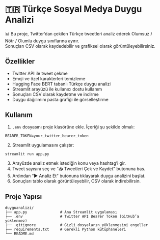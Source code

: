 # 🇹🇷 Türkçe Sosyal Medya Duygu Analizi

📊 Bu proje, Twitter’dan çekilen Türkçe tweetleri analiz ederek Olumsuz / Nötr / Olumlu duygu sınıflarına ayırır.  
Sonuçları CSV olarak kaydedebilir ve grafiksel olarak görüntüleyebilirsiniz.

## Özellikler

- Twitter API ile tweet çekme  
- Emoji ve özel karakterleri temizleme  
- Hugging Face BERT tabanlı Türkçe duygu analizi  
- Streamlit arayüzü ile kullanıcı dostu kullanım  
- Sonuçları CSV olarak kaydetme ve indirme  
- Duygu dağılımını pasta grafiği ile görselleştirme


## Kullanım

1. `.env` dosyasını proje klasörüne ekle. İçeriği şu şekilde olmalı:

```env
BEARER_TOKEN=your_twitter_bearer_token
```

2. Streamlit uygulamasını çalıştır:

```bash
streamlit run app.py
```

3. Arayüzde analiz etmek istediğin konu veya hashtag’i gir.  
4. Tweet sayısını seç ve “📥 Tweetleri Çek ve Kaydet” butonuna bas.  
5. Ardından “▶️ Analiz Et” butonuna tıklayarak duygu analizini başlat.  
6. Sonuçları tablo olarak görüntüleyebilir, CSV olarak indirebilirsin.

## Proje Yapısı

```text
duyguanalizi/
├── app.py               # Ana Streamlit uygulaması
├── .env                 # Twitter API Bearer Token (GitHub’a yüklenmez)
├── .gitignore           # Gizli dosyaların yüklenmesini engeller
├── requirements.txt     # Gerekli Python kütüphaneleri
└── README.md            
```
